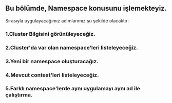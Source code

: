## Bu bölümde, Namespace konusunu işlemekteyiz.

Sırasıyla uygulayacağımız adımlarımız şu şekilde olacaktır:

### 1.Cluster Bilgisini görünüleyeceğiz.

### 2.Cluster'da var olan namespace'leri listeleyeceğiz.

### 3.Yeni bir namespace oluşturacağız.

### 4.Mevcut context'leri listeleyeceğiz.

### 5.Farklı namespace'lerde aynı uygulamayı aynı ad ile çalıştırma.